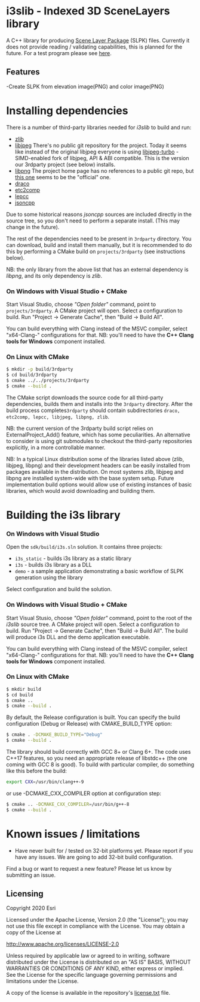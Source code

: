 # i3slib - Indexed 3D SceneLayers library

A C++ library for producing [Scene Layer Package](https://github.com/Esri/i3s-spec) (SLPK) files.
Currently it does not provide reading / validating capabilities, this is planned for the future.
For a test program please see [here](https://devtopia.esri.com/3rdparty/scene-layer-lib/tree/vla96772/i3s_sdk_14/sdk/test/demo).

## Features
-Create SLPK from elevation image(PNG) and color image(PNG)

# Installing dependencies

There is a number of third-party libraries needed for _i3slib_ to build and run:
* [zlib](https://www.zlib.net)
* [libjpeg](http://libjpeg.sourceforge.net) There's no public git repository for the project. Today it seems like instead of the original libjpeg everyone is using [libjpeg-turbo](https://github.com/libjpeg-turbo/libjpeg-turbo) - SIMD-enabled fork of libjpeg, API & ABI compatible. This is the version our 3rdparty project (see below) installs.
* [libpng](http://www.libpng.org/pub/png/libpng.html) The project home page has no references to a public git repo, but [this one](https://github.com/glennrp/libpng) seems to be the "official" one.
* [draco](https://github.com/google/draco)
* [etc2comp](https://github.com/google/etc2comp)
* [lepcc](https://github.com/Esri/lepcc)
* [jsoncpp](https://github.com/open-source-parsers/jsoncpp)

Due to some historical reasons _jsoncpp_ sources are included directly in the source tree, so you don't need to perform a separate install. (This may change in the future).

The rest of the dependencies need to be present in ````3rdparty```` directory. You can download, build and install them manually, but it is recommended to do this by performing a CMake build on ````projects/3rdparty```` (see instructions below).

NB: the only library from the above list that has an external dependency is _libpng_, and its only dependency is _zlib_.

### On Windows with Visual Studio + CMake

Start Visual Studio, choose _"Open folder"_ command, point to ````projects/3rdparty````. A CMake project will open. Select a configuration to build. Run "Project -> Generate Cache", then "Build -> Build All".

You can build everything with Clang instead of the MSVC compiler, select "x64-Clang-" configurations for that. NB: you'll need to have the __C++ Clang tools for Windows__ component installed.

### On Linux with CMake

```sh
$ mkdir -p build/3rdparty
$ cd build/3rdparty
$ cmake ../../projects/3rdparty
$ cmake --build .
```
The CMake script downloads the source code for all third-party dependencies, builds them and installs into the ````3rdparty```` directory. After the build process completes````3rdparty```` should contain subdirectories ````draco, etc2comp, lepcc, libjpeg, libpng, zlib````.

NB: the current version of the 3rdparty build script relies on ExternalProject_Add() feature, which has some peculiarities. An alternative to consider is using git submodules to checkout the third-party repositories explicitly, in a more controllable manner.

NB: In a typical Linux distribution some of the libraries listed above (zlib, libjpeg, libpng) and their development headers can be easily installed from packages available in the distribution. On most systems zlib, libjpeg and libpng are installed system-wide with the base system setup. Future implementation build options would allow use of existing instances of basic libraries, which would avoid downloading and building them.

# Building the i3s library

### On Windows with Visual Studio

Open the ````sdk/build/i3s.sln```` solution. It contains three projects:
* ````i3s_static```` - builds i3s library as a static library
* ````i3s```` - builds i3s library as a DLL
* ````demo```` - a sample application demonstrating a basic workflow of SLPK generation using the library

Select configuration and build the solution.

### On Windows with Visual Studio + CMake

Start Visual Stusio, choose _"Open folder"_ command, point to the root of the _i3slib_ source tree. A CMake project will open. Select a configuration to build. Run "Project -> Generate Cache", then "Build -> Build All". The build will produce i3s DLL and the demo application executable.

You can build everything with Clang instead of the MSVC compiler, select "x64-Clang-" configurations for that. NB: you'll need to have the __C++ Clang tools for Windows__ component installed.

### On Linux with CMake

```sh
$ mkdir build
$ cd build
$ cmake ..
$ cmake --build .
```

By default, the Release configuration is built. You can specify the build configuration (Debug or Release) with CMAKE_BUILD_TYPE option:

```sh
$ cmake . -DCMAKE_BUILD_TYPE="Debug"
$ cmake --build .
```

The library should build correctly with GCC&nbsp;8+ or Clang&nbsp;6+. The code uses C++17 features, so you need an appropriate release of libstdc++ (the one coming with GCC&nbsp;8 is good). To build with particular compiler, do something like this before the build:
```sh
export CXX=/usr/bin/clang++-9
```
or use -DCMAKE_CXX_COMPILER option at configuration step:
```sh
$ cmake .. -DCMAKE_CXX_COMPILER=/usr/bin/g++-8
$ cmake --build .
```

# Known issues / limitations
* Have never built for / tested on 32-bit platforms yet. Please report if you have any issues. We are going to add 32-bit build configuration.

Find a bug or want to request a new feature? Please let us know by submitting an issue.

## Licensing
Copyright 2020 Esri

Licensed under the Apache License, Version 2.0 (the "License");
you may not use this file except in compliance with the License.
You may obtain a copy of the License at

   http://www.apache.org/licenses/LICENSE-2.0

Unless required by applicable law or agreed to in writing, software
distributed under the License is distributed on an "AS IS" BASIS,
WITHOUT WARRANTIES OR CONDITIONS OF ANY KIND, either express or implied.
See the License for the specific language governing permissions and
limitations under the License.

A copy of the license is available in the repository's [license.txt]( https://raw.github.com/Esri/quickstart-map-js/master/license.txt) file.
